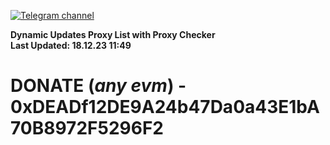 [![Telegram channel](https://img.shields.io/endpoint?url=https://runkit.io/damiankrawczyk/telegram-badge/branches/master?url=https://t.me/n4z4v0d)](https://t.me/n4z4v0d) 

**Dynamic Updates Proxy List with Proxy Checker**  
**Last Updated: 18.12.23 11:49**

# DONATE (_any evm_) - 0xDEADf12DE9A24b47Da0a43E1bA70B8972F5296F2
